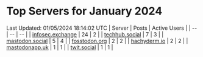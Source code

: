 # Top Servers for January 2024
Last Updated: 01/05/2024 18:14:02 UTC
| Server | Posts | Active Users |
| -- | -- | -- |
| [infosec.exchange](https://infosec.exchange/tags/PowerShell) | 24 | 2 |
| [techhub.social](https://techhub.social/tags/PowerShell) | 7 | 3 |
| [mastodon.social](https://mastodon.social/tags/PowerShell) | 5 | 4 |
| [fosstodon.org](https://fosstodon.org/tags/PowerShell) | 2 | 2 |
| [hachyderm.io](https://hachyderm.io/tags/PowerShell) | 2 | 2 |
| [mastodonapp.uk](https://mastodonapp.uk/tags/PowerShell) | 1 | 1 |
| [twit.social](https://twit.social/tags/PowerShell) | 1 | 1 |
